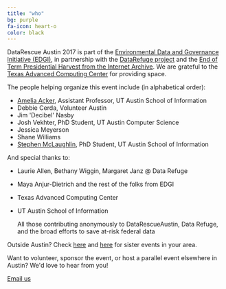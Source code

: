 ```yaml
---
title: "who"
bg: purple
fa-icon: heart-o
color: black  
---
```


DataRescue Austin 2017 is part of the [Environmental Data and Governance Initiative (EDGI)](https://envirodatagov.org/), in partnership with the [DataRefuge project](http://www.ppehlab.org/datarefuge) and the [End of Term Presidential Harvest from the Internet Archive](http://eotarchive.cdlib.org/). We are grateful to the [Texas Advanced Computing Center](https://www.tacc.utexas.edu/) for providing space.

The people helping organize this event include (in alphabetical order):

- [Amelia Acker](http://twitter.com/amelia_acker), Assistant Professor, UT Austin School of Information
- Debbie Cerda, Volunteer Austin
- Jim 'Decibel' Nasby
- Josh Vekhter, PhD Student, UT Austin Computer Science
- Jessica Meyerson
- Shane Williams
- [Stephen McLaughlin](http://twitter.com/stevemclaugh), PhD Student, UT Austin School of Information

And special thanks to:
- Laurie Allen, Bethany Wiggin, Margaret Janz @ Data Refuge

- Maya Anjur-Dietrich and the rest of the folks from EDGI

- Texas Advanced Computing Center

- UT Austin School of Information 

  All those contributing anonymously to DataRescueAustin, Data Refuge, and the broad efforts to save at-risk federal data

Outside Austin? Check [here](https://envirodatagov.org/events/) and [here](http://www.ppehlab.org/datarescue-events) for sister events in your area.

Want to volunteer, sponsor the event, or host a parallel event elsewhere in Austin? We'd love to hear from you!

<a class="btn btn-default btn-lg" href="mailto:datarescueaustin@gmail.com">
  <i class="fa fa-envelope"></i> Email us
</a>
